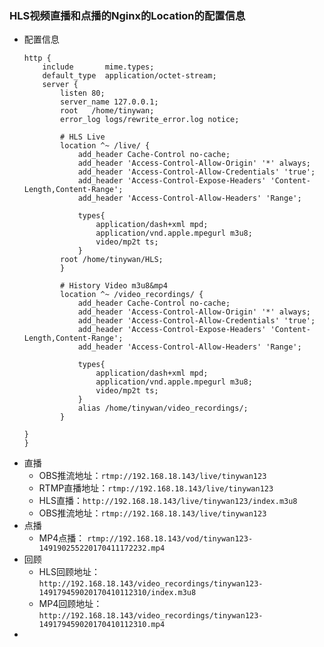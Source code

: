 ### HLS视频直播和点播的Nginx的Location的配置信息

+ 配置信息
    ```
    http {
        include       mime.types;
        default_type  application/octet-stream;
        server {
            listen 80;
            server_name 127.0.0.1;
            root   /home/tinywan;
            error_log logs/rewrite_error.log notice;

            # HLS Live
            location ^~ /live/ {
                add_header Cache-Control no-cache;
                add_header 'Access-Control-Allow-Origin' '*' always;
                add_header 'Access-Control-Allow-Credentials' 'true';
                add_header 'Access-Control-Expose-Headers' 'Content-Length,Content-Range';
                add_header 'Access-Control-Allow-Headers' 'Range';

                types{
                    application/dash+xml mpd;
                    application/vnd.apple.mpegurl m3u8;
                    video/mp2t ts;
                }
            root /home/tinywan/HLS;
            }

            # History Video m3u8&mp4
            location ^~ /video_recordings/ {
                add_header Cache-Control no-cache;
                add_header 'Access-Control-Allow-Origin' '*' always;
                add_header 'Access-Control-Allow-Credentials' 'true';
                add_header 'Access-Control-Expose-Headers' 'Content-Length,Content-Range';
                add_header 'Access-Control-Allow-Headers' 'Range';

                types{
                    application/dash+xml mpd;
                    application/vnd.apple.mpegurl m3u8;
                    video/mp2t ts;
                }
                alias /home/tinywan/video_recordings/;
            }

    }
    }
    ```
+ 直播
    +   OBS推流地址：`rtmp://192.168.18.143/live/tinywan123`
    +   RTMP直播地址：`rtmp://192.168.18.143/live/tinywan123`
    +   HLS直播：`http://192.168.18.143/live/tinywan123/index.m3u8`
    +   OBS推流地址：`rtmp://192.168.18.143/live/tinywan123`
+ 点播
    +  MP4点播： `rtmp://192.168.18.143/vod/tinywan123-149190255220170411172232.mp4`
+ 回顾
    +  HLS回顾地址： `http://192.168.18.143/video_recordings/tinywan123-149179459020170410112310/index.m3u8`   
    +  MP4回顾地址： `http://192.168.18.143/video_recordings/tinywan123-149179459020170410112310.mp4`    
+ 